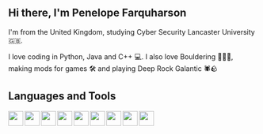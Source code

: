 ## Hi there, I'm Penelope Farquharson 

I'm from the United Kingdom, studying Cyber Security Lancaster University 🇬🇧. 

I love coding in Python, Java and C++ 💻. I also love Bouldering 🧗🏼‍♀️, making mods for games 🛠️ and playing Deep Rock Galantic 🕷️🪨

## Languages and Tools
<img align=left width=30 src="https://cdn.jsdelivr.net/gh/devicons/devicon@latest/icons/python/python-original.svg" />

<img align=left width=30 src="https://cdn.jsdelivr.net/gh/devicons/devicon@latest/icons/java/java-original.svg" />

<img align=left width=30 src="https://cdn.jsdelivr.net/gh/devicons/devicon@latest/icons/cplusplus/cplusplus-original.svg" />

<img align=left width=30 src="https://cdn.jsdelivr.net/gh/devicons/devicon@latest/icons/git/git-original.svg" />

<img align=left width=30  src="https://cdn.jsdelivr.net/gh/devicons/devicon@latest/icons/html5/html5-original.svg" />

<img align=left width=30 src="https://cdn.jsdelivr.net/gh/devicons/devicon@latest/icons/javascript/javascript-original.svg" />

<img  align=left width=30 src="https://cdn.jsdelivr.net/gh/devicons/devicon@latest/icons/bash/bash-original.svg" />

<img align=left width=30 src="https://cdn.jsdelivr.net/gh/devicons/devicon@latest/icons/mysql/mysql-original.svg" />

<img align=left width=30 src="https://cdn.jsdelivr.net/gh/devicons/devicon@latest/icons/godot/godot-original.svg" />
          
          
          
          
          
          
          
          
